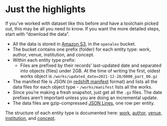 # Just the highlights

If you’ve worked with dataset like this before and have a toolchain picked out, this may be all you need to know. If you want the more detailed steps, start with “download the data”.

* All the data is stored in [Amazon S3](https://aws.amazon.com/s3/), in the `openalex` bucket.
* The bucket contains one prefix (folder) for each entity type: work, author, venue, institution, and concept.
* Within each entity type prefix:
  * Files are prefixed by their records’ last-updated date and separated into objects (files) under 2GB. At the time of writing the first, oldest works object is `/works/updated_date=2021-12-28/0000_part_00.gz`
* The manifest file is JSON (in [redshift manifest](https://docs.aws.amazon.com/redshift/latest/dg/loading-data-files-using-manifest.html) format) and lists all the data files for each object type - `/works/manifest` lists all the works.
* Since you’re making a fresh snapshot, just get all the `.gz` files. The date prefixes aren’t important unless you are doing an incremental update.
* The data files are gzip-compressed [JSON Lines](https://jsonlines.org), one row per entity.

The structure of each entity type is documented here: [work](https://app.gitbook.com/o/q9WAeozYo93Avo9VPiOf/s/Sj6S26Opvy3KVj3QQGMc/about-the-data/work), [author](https://app.gitbook.com/o/q9WAeozYo93Avo9VPiOf/s/Sj6S26Opvy3KVj3QQGMc/about-the-data/author), [venue](https://app.gitbook.com/o/q9WAeozYo93Avo9VPiOf/s/Sj6S26Opvy3KVj3QQGMc/about-the-data/venue), [institution](https://app.gitbook.com/o/q9WAeozYo93Avo9VPiOf/s/Sj6S26Opvy3KVj3QQGMc/about-the-data/institution), and [concept](https://app.gitbook.com/o/q9WAeozYo93Avo9VPiOf/s/Sj6S26Opvy3KVj3QQGMc/about-the-data/concept).
